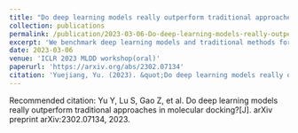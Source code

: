 ```yaml
---
title: "Do deep learning models really outperform traditional approaches in molecular docking?"
collection: publications
permalink: /publication/2023-03-06-Do-deep-learning-models-really-outperform-traditional-approaches-in-molecular-docking?
excerpt: 'We benchmark deep learning models and traditional methods for molecular docking, and find traditional methods are still better.'
date: 2023-03-06
venue: 'ICLR 2023 MLDD workshop(oral)'
paperurl: 'https://arxiv.org/abs/2302.07134'
citation: 'Yuejiang, Yu. (2023). &quot;Do deep learning models really outperform traditional approaches in molecular docking?&quot; <i>ICLR 2023 MLDD workshop(oral)</i>.'
---
```


Recommended citation: Yu Y, Lu S, Gao Z, et al. Do deep learning models really outperform traditional approaches in molecular docking?[J]. arXiv preprint arXiv:2302.07134, 2023.
